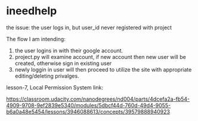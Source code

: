 # ineedhelp

the issue:
the user logs in, but user_id never registered with project

The flow I am intending:

1. the user logins in with their google account.
2. project.py will examine account, if new account then new user will be created, otherwise sign in existing user
3. newly loggin in user will then proceed to utilize the site with appropriate editing/deleting privalges.


lesson-7, Local Permission System link:

https://classroom.udacity.com/nanodegrees/nd004/parts/4dcefa2a-fb54-4909-9708-9ef2839e5340/modules/5dbcf44d-760d-49d4-9055-b6a0a48e5454/lessons/3946088613/concepts/39579888940923
